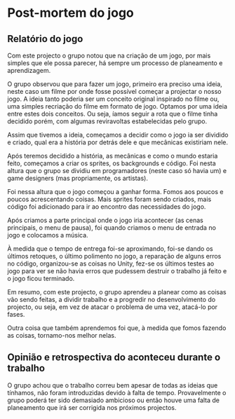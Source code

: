 # Post-mortem do jogo

## Relatório do jogo

Com este projecto o grupo notou que na criação de um jogo, por mais simples que ele possa parecer, há sempre um processo de planeamento e aprendizagem.

O grupo observou que para fazer um jogo, primeiro era preciso uma ideia, neste caso um filme por onde fosse possível começar a projectar o nosso jogo. A ideia tanto poderia ser um conceito original inspirado no filme ou, uma simples recriação do filme em formato de jogo. Optamos por uma ideia entre estes dois conceitos. Ou seja, íamos seguir a rota que o filme tinha decidido porém, com algumas reviravoltas estabelecidas pelo grupo. 

Assim que tivemos a ideia, começamos a decidir como o jogo ia ser dividido e criado, qual era a história por detrás dele e que mecânicas existiriam nele.

Após teremos decidido a história, as mecânicas e como o mundo estaria feito, começamos a criar os sprites, os backgrounds e código. Foi nesta altura que o grupo se dividiu em programadores (neste caso só havia um) e game designers (mas propriamente, os artistas).

Foi nessa altura que o jogo começou a ganhar forma. Fomos aos poucos e poucos acrescentando coisas. Mais sprites foram sendo criados, mais código foi adicionado para ir ao encontro das necessidades do jogo.

Após criamos a parte principal onde o jogo iria acontecer (as cenas principais, o menu de pausa), foi quando criamos o menu de entrada no jogo e colocamos a música.

À medida que o tempo de entrega foi-se aproximando, foi-se dando os últimos retoques, o último polimento no jogo, a reparação de alguns erros no código, organizou-se as coisas no Unity, fez-se os últimos testes ao jogo para ver se não havia erros que pudessem destruir o trabalho já feito e o jogo ficou terminado.

Em resumo, com este projecto, o grupo aprendeu a planear como as coisas vão sendo feitas, a dividir trabalho e a progredir no desenvolvimento do projecto, ou seja, em vez de atacar o problema de uma vez, atacá-lo por fases.

Outra coisa que também aprendemos foi que, à medida que fomos fazendo as coisas, tornamo-nos melhor nelas.

## Opinião e retrospectiva do aconteceu durante o trabalho 

O grupo achou que o trabalho correu bem apesar de todas as ideias que tínhamos, não foram introduzidas devido à falta de tempo. Provavelmente o grupo poderá ter sido demasiado ambicioso ou então houve uma falta de planeamento que irá ser corrigida nos próximos projectos.
